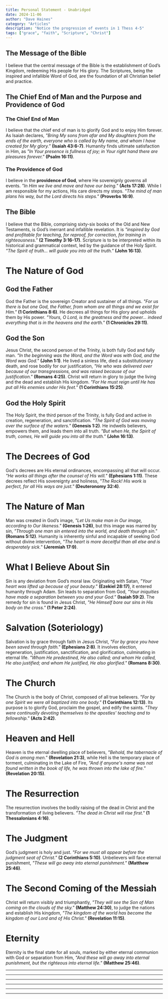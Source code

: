 ```yaml
---
title: Personal Statement - Unabridged
date: 2024-11-06
author: "Dave Haines"
category: "Articles"
description: "Notice the progression of events in 1 Thess 4-5"
tags: ["grace", "faith", "Scripture", "Christ"]
---
```


## The Message of the Bible
I believe that the central message of the Bible is the establishment of God’s Kingdom, redeeming His people for His glory. The Scriptures, being the inspired and infallible Word of God, are the foundation of all Christian belief and practice.

## The Chief End of Man and the Purpose and Providence of God
### The Chief End of Man
I believe that the chief end of man is to glorify God and to enjoy Him forever. As Isaiah declares, *"Bring My sons from afar and My daughters from the ends of the earth, everyone who is called by My name, and whom I have created for My glory."* **(Isaiah 43:6-7)**. Humanity finds ultimate satisfaction in Him, as *"In Your presence is fullness of joy; in Your right hand there are pleasures forever."* **(Psalm 16:11)**.

### The Providence of God
I believe in the **providence of God**, where He sovereignly governs all events. *"In Him we live and move and have our being."* **(Acts 17:28)**. While I am responsible for my actions, His care directs my steps. *"The mind of man plans his way, but the Lord directs his steps."* **(Proverbs 16:9)**.

## The Bible
I believe that the Bible, comprising sixty-six books of the Old and New Testaments, is God’s inerrant and infallible revelation. It is *"inspired by God and profitable for teaching, for reproof, for correction, for training in righteousness."* **(2 Timothy 3:16-17)**. Scripture is to be interpreted within its historical and grammatical context, led by the guidance of the Holy Spirit. *"The Spirit of truth... will guide you into all the truth."* **(John 16:13)**.

# The Nature of God

## God the Father
God the Father is the sovereign Creator and sustainer of all things. *"For us there is but one God, the Father, from whom are all things and we exist for Him."* **(1 Corinthians 8:6)**. He decrees all things for His glory and upholds them by His power. *"Yours, O Lord, is the greatness and the power... indeed everything that is in the heavens and the earth."* **(1 Chronicles 29:11)**.

## God the Son
Jesus Christ, the second person of the Trinity, is both fully God and fully man. *"In the beginning was the Word, and the Word was with God, and the Word was God."* **(John 1:1)**. He lived a sinless life, died a substitutionary death, and rose bodily for our justification, *"He who was delivered over because of our transgressions, and was raised because of our justification."* **(Romans 4:25)**. Christ will return in glory to judge the living and the dead and establish His kingdom. *"For He must reign until He has put all His enemies under His feet."* **(1 Corinthians 15:25)**.

## God the Holy Spirit
The Holy Spirit, the third person of the Trinity, is fully God and active in creation, regeneration, and sanctification. *"The Spirit of God was moving over the surface of the waters."* **(Genesis 1:2)**. He indwells believers, empowers them, and leads them into all truth. *"But when He, the Spirit of truth, comes, He will guide you into all the truth."* **(John 16:13)**.

# The Decrees of God
God's decrees are His eternal ordinances, encompassing all that will occur. *"He works all things after the counsel of His will."* **(Ephesians 1:11)**. These decrees reflect His sovereignty and holiness, *"The Rock! His work is perfect, for all His ways are just."* **(Deuteronomy 32:4)**.

# The Nature of Man
Man was created in God’s image, *"Let Us make man in Our image, according to Our likeness."* **(Genesis 1:26)**, but this image was marred by sin, *"Through one man sin entered into the world, and death through sin."* **(Romans 5:12)**. Humanity is inherently sinful and incapable of seeking God without divine intervention, *"The heart is more deceitful than all else and is desperately sick."* **(Jeremiah 17:9)**.

# What I Believe About Sin
Sin is any deviation from God’s moral law. Originating with Satan, *"Your heart was lifted up because of your beauty."* **(Ezekiel 28:17)**, it entered humanity through Adam. Sin leads to separation from God, *"Your iniquities have made a separation between you and your God."* **(Isaiah 59:2)**. The remedy for sin is found in Jesus Christ, *"He Himself bore our sins in His body on the cross."* **(1 Peter 2:24)**.

# Salvation (Soteriology)
Salvation is by grace through faith in Jesus Christ, *"For by grace you have been saved through faith."* **(Ephesians 2:8)**. It involves election, regeneration, justification, sanctification, and glorification, culminating in eternal life. *"Whom He predestined, He also called; and whom He called, He also justified; and whom He justified, He also glorified."* **(Romans 8:30)**.

# The Church
The Church is the body of Christ, composed of all true believers. *"For by one Spirit we were all baptized into one body."* **(1 Corinthians 12:13)**. Its purpose is to glorify God, proclaim the gospel, and edify the saints. *"They were continually devoting themselves to the apostles' teaching and to fellowship."* **(Acts 2:42)**.

# Heaven and Hell
Heaven is the eternal dwelling place of believers, *"Behold, the tabernacle of God is among men."* **(Revelation 21:3)**, while Hell is the temporary place of torment, culminating in the Lake of Fire, *"And if anyone's name was not found written in the book of life, he was thrown into the lake of fire."* **(Revelation 20:15)**.

# The Resurrection
The resurrection involves the bodily raising of the dead in Christ and the transformation of living believers. *"The dead in Christ will rise first."* **(1 Thessalonians 4:16)**.

# The Judgment
God’s judgment is holy and just. *"For we must all appear before the judgment seat of Christ."* **(2 Corinthians 5:10)**. Unbelievers will face eternal punishment, *"These will go away into eternal punishment."* **(Matthew 25:46)**.

# The Second Coming of the Messiah
Christ will return visibly and triumphantly, *"They will see the Son of Man coming on the clouds of the sky."* **(Matthew 24:30)**, to judge the nations and establish His kingdom, *"The kingdom of the world has become the kingdom of our Lord and of His Christ."* **(Revelation 11:15)**.

# Eternity
Eternity is the final state for all souls, marked by either eternal communion with God or separation from Him, *"And these will go away into eternal punishment, but the righteous into eternal life."* **(Matthew 25:46)**.

---
---
---
---
---
---
